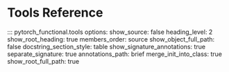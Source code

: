 # Tools Reference

::: pytorch_functional.tools
    options:
        show_source: false
        heading_level: 2
        show_root_heading: true
        members_order: source
        show_object_full_path: false
        docstring_section_style: table
        show_signature_annotations: true
        separate_signature: true
        annotations_path: brief
        merge_init_into_class: true
        show_root_full_path: true
